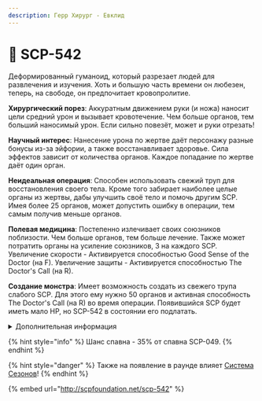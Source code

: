 ```yaml
---
description: Герр Хирург - Евклид
---
```


# 💉 SCP-542

Деформированный гуманоид, который разрезает людей для развлечения и изучения. Хоть и большую часть времени он любезен, теперь, на свободе, он предпочитает кровопролитие.

**Хирургический порез**: Аккуратным движением руки (и ножа) наносит цели средний урон и вызывает кровотечение. Чем больше органов, тем больший наносимый урон. Если сильно повезёт, может и руки отрезать!

**Научный интерес**: Нанесение урона по жертве даёт персонажу разные бонусы из-за эйфории, а также восстанавливает здоровье. Сила эффектов зависит от количества органов. Каждое попадание по жертве даёт один орган.

**Неидеальная операция**: Способен использовать свежий труп для восстановления своего тела. Кроме того забирает наиболее целые органы из жертвы, дабы улучшить своё тело и помочь другим SCP. Имея более 25 органов, может допустить ошибку в операции, тем самым получив меньше органов.

**Полевая медицина**: Постепенно излечивает своих союзников поблизости. Чем больше органов, тем больше лечение. Также может потратить органы на усиление союзников, 3 на каждого SCP.\
Увеличение скорости - Активируется способностью Good Sense of the Doctor (на F). Увеличение защиты - Активируется способностью The Doctor's Call (на R).

**Создание монстра**: Имеет возможность создать из свежего трупа слабого SCP. Для этого ему нужно 50 органов и активная способность The Doctor's Call (на R) во время операции. Появившийся SCP будет иметь мало HP, но SCP-542 в состоянии его подлатать.

<details>

<summary>Дополнительная информация</summary>

* **Класс**: SCP-049
* **Роль в команде**: Саппорт

</details>

{% hint style="info" %}
Шанс спавна - 35% от спавна SCP-049.
{% endhint %}

{% hint style="danger" %}
Также на появление в раунде влияет [Система Сезонов](../../server-systems/seasons-system.md)!
{% endhint %}

{% embed url="http://scpfoundation.net/scp-542" %}
